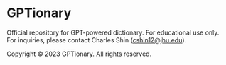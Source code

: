 # GPTionary
Official repository for GPT-powered dictionary. For educational use only.   
For inquiries, please contact Charles Shin (cshin12@jhu.edu).  
  
Copyright © 2023 GPTionary. All rights reserved.
